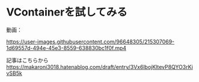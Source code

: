 # VContainerを試してみる
動画：  

https://user-images.githubusercontent.com/96648305/215307069-1d69557d-494e-45e3-8559-638830bc1f0f.mp4


 

記事はこちらから  
https://makaroni3018.hatenablog.com/draft/entry/3Vx6lbojKltevP8QYO3rKivSB5k
